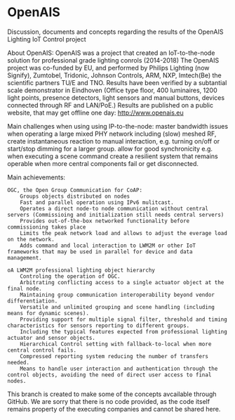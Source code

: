 # OpenAIS
Discussion, documents and concepts regarding the results of the OpenAIS Lighting IoT Control project

About OpenAIS: 
   OpenAIS was a project that created an IoT-to-the-node solution for professional grade lighting conrols (2014-2018)
   The OpenAIS project was co-funded by EU, and performed by Philips Lighting (now Signify), Zumtobel, Tridonic, Johnson Controls, ARM, NXP, Imtech(Be) the scientific partners TU/E and TNO.
   Results have been verified by a subtantial scale demonstrator in Eindhoven (Office type floor, 400 luminaires, 1200 light points, presence detectors, light sensors and manual buttons, devices connected through RF and LAN/PoE.)
   Results are published on a public website, that may get offline one day: http://www.openais.eu 

Main challenges when using using IP-to-the-node:
    master bandwidth issues when operating a large mixed PHY network including (slow) meshed RF, 
    create instantaneous reaction to manual interaction, e.g. turning on/off or start/stop dimming for a larger group.
    allow for good synchronicity e.g. when executing a scene command
    create a resilient system that remains operable when more central components fail or get disconnected.
    
Main achievements:
    
    OGC, the Open Group Communication for CoAP:
        Groups objects distributed on nodes
        Fast and parallel operation using IPv6 mulitcast. 
        Operates a direct node-to node communication without central servers (Commissioing and initialization still needs central servers)
        Provides out-of-the-box networked functionality before commissioning takes place
        Limits the peak network load and allows to adjust the everage load on the network.
        Adds command and local interaction to LWM2M or other IoT frameworks that may be used in parallel for device and data management.
        
    oA LWM2M professional lighting object hierarchy
        Controling the operation of OGC.
        Arbitrating conflicting access to a single actuator object at the final node.
        Maintaining group communication interoperability beyond vendor differentiation.
        Versatile and unlimited grouping and scene handling (including means for dynamic scenes).
        Providing support for multiple signal filter, threshold and timing characteristics for sensors reporting to different groups. 
        Including the typical features expected from professional lighting actuator and sensor objects.
        Hierarchical Control setting with fallback-to-local when more central control fails.
        Compressed reporting system reducing the number of transfers needed.
        Means to handle user interaction and authentication through the control objects, avoiding the need of direct user access to final nodes.
    
This branch is created to make some of the concepts avcailable through GitHub. We are sorry that there is no code provided, as the code itself remains property of the executing companies and cannot be shared here.
